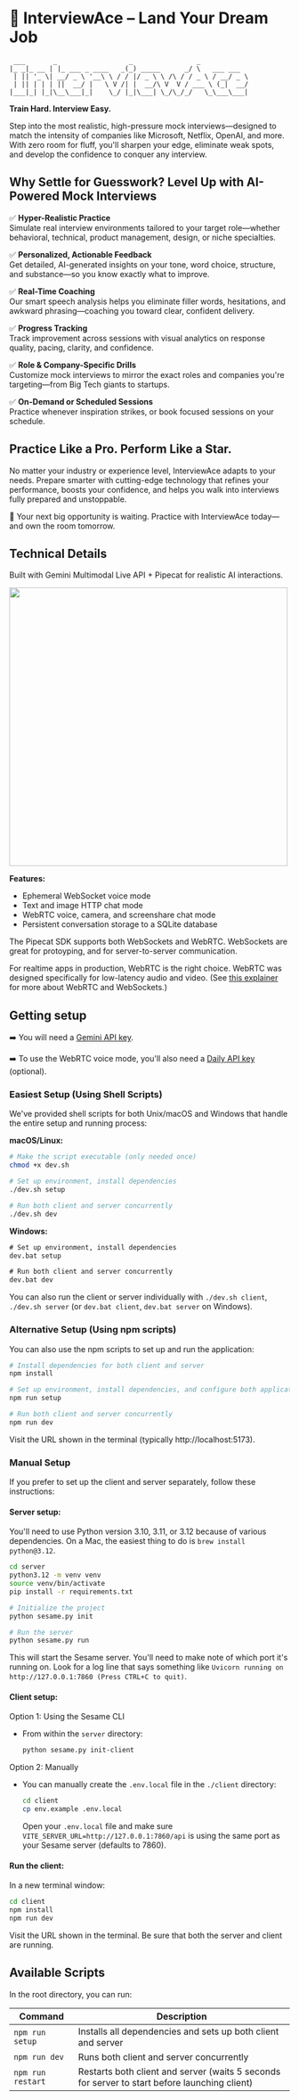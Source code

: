 # 🎯 InterviewAce – Land Your Dream Job

```
 ___       _                  _                _            
|_ _|_ __ | |_ ___ _ ____   _(_) _____      _/ \   ___ ___ 
 | || '_ \| __/ _ \ '__\ \ / / |/ _ \ \ /\ / / _ \ / __/ _ \
 | || | | | ||  __/ |   \ V /| |  __/\ V  V / ___ \ (_|  __/
|___|_| |_|\__\___|_|    \_/ |_|\___| \_/\_/_/   \_\___\___|
```

**Train Hard. Interview Easy.**

Step into the most realistic, high-pressure mock interviews—designed to match the intensity of companies like Microsoft, Netflix, OpenAI, and more. With zero room for fluff, you'll sharpen your edge, eliminate weak spots, and develop the confidence to conquer any interview.

## Why Settle for Guesswork? Level Up with AI-Powered Mock Interviews

✅ **Hyper-Realistic Practice**  
Simulate real interview environments tailored to your target role—whether behavioral, technical, product management, design, or niche specialties.

✅ **Personalized, Actionable Feedback**  
Get detailed, AI-generated insights on your tone, word choice, structure, and substance—so you know exactly what to improve.

✅ **Real-Time Coaching**  
Our smart speech analysis helps you eliminate filler words, hesitations, and awkward phrasing—coaching you toward clear, confident delivery.

✅ **Progress Tracking**  
Track improvement across sessions with visual analytics on response quality, pacing, clarity, and confidence.

✅ **Role & Company-Specific Drills**  
Customize mock interviews to mirror the exact roles and companies you're targeting—from Big Tech giants to startups.

✅ **On-Demand or Scheduled Sessions**  
Practice whenever inspiration strikes, or book focused sessions on your schedule.

## Practice Like a Pro. Perform Like a Star.

No matter your industry or experience level, InterviewAce adapts to your needs. Prepare smarter with cutting-edge technology that refines your performance, boosts your confidence, and helps you walk into interviews fully prepared and unstoppable.

🚀 Your next big opportunity is waiting. Practice with InterviewAce today—and own the room tomorrow.

## Technical Details

Built with Gemini Multimodal Live API + Pipecat for realistic AI interactions.

<img width="500px" height="auto" src="./image.png">

**Features:**

- Ephemeral WebSocket voice mode
- Text and image HTTP chat mode
- WebRTC voice, camera, and screenshare chat mode
- Persistent conversation storage to a SQLite database

The Pipecat SDK supports both WebSockets and WebRTC. WebSockets are great for protoyping, and for server-to-server communication.

For realtime apps in production, WebRTC is the right choice. WebRTC was designed specifically for low-latency audio and video. (See [this explainer](https://www.daily.co/videosaurus/websockets-and-webrtc/) for more about WebRTC and WebSockets.)

## Getting setup

➡️ You will need a [Gemini API key](https://aistudio.google.com/app/apikey).

➡️ To use the WebRTC voice mode, you'll also need a [Daily API key](https://dashboard.daily.co/u/signup) (optional).

### Easiest Setup (Using Shell Scripts)

We've provided shell scripts for both Unix/macOS and Windows that handle the entire setup and running process:

**macOS/Linux:**
```bash
# Make the script executable (only needed once)
chmod +x dev.sh

# Set up environment, install dependencies
./dev.sh setup

# Run both client and server concurrently
./dev.sh dev
```

**Windows:**
```bat
# Set up environment, install dependencies
dev.bat setup

# Run both client and server concurrently
dev.bat dev
```

You can also run the client or server individually with `./dev.sh client`, `./dev.sh server` (or `dev.bat client`, `dev.bat server` on Windows).

### Alternative Setup (Using npm scripts)

You can also use the npm scripts to set up and run the application:

```bash
# Install dependencies for both client and server
npm install

# Set up environment, install dependencies, and configure both applications
npm run setup

# Run both client and server concurrently
npm run dev
```

Visit the URL shown in the terminal (typically http://localhost:5173).

### Manual Setup

If you prefer to set up the client and server separately, follow these instructions:

#### Server setup:

You'll need to use Python version 3.10, 3.11, or 3.12 because of various dependencies. On a Mac, the easiest thing to do is `brew install python@3.12`.

```bash
cd server
python3.12 -m venv venv
source venv/bin/activate
pip install -r requirements.txt

# Initialize the project
python sesame.py init

# Run the server
python sesame.py run
```
This will start the Sesame server. You'll need to make note of which port it's running on. Look for a log line that says something like `Uvicorn running on http://127.0.0.1:7860 (Press CTRL+C to quit)`.

#### Client setup:

Option 1: Using the Sesame CLI

- From within the `server` directory:

  ```bash
  python sesame.py init-client
  ```

Option 2: Manually

- You can manually create the `.env.local` file in the `./client` directory:

  ```bash
  cd client
  cp env.example .env.local
  ```

  Open your `.env.local` file and make sure `VITE_SERVER_URL=http://127.0.0.1:7860/api` is using the same port as your Sesame server (defaults to 7860).

#### Run the client:

In a new terminal window:

```bash
cd client
npm install
npm run dev
```

Visit the URL shown in the terminal. Be sure that both the server and client are running.

## Available Scripts

In the root directory, you can run:

| Command | Description |
|---------|-------------|
| `npm run setup` | Installs all dependencies and sets up both client and server |
| `npm run dev` | Runs both client and server concurrently |
| `npm run restart` | Restarts both client and server (waits 5 seconds for server to start before launching client) |